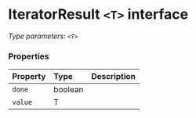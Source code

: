 # IteratorResult `<T>` interface



_Type parameters: `<T>`_






### Properties

| Property	   | Type	| Description|
|:-------------|:-------|:-----------|
|`done`      | boolean |  |
|`value`      | T |  |




